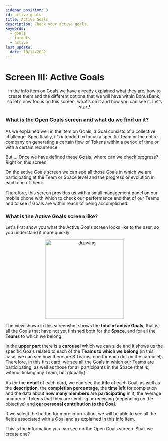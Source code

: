 ```yaml
---
sidebar_position: 3
id: active-goals
title: Active Goals
description: Check your active goals.
keywords:
  - goals
  - targets
  - active
last_update:
  date: 10/14/2022
---
```


# Screen III: Active Goals

<p align="center"> In the info item on Goals we have already explained what they are, how to create them and the different options that we will have within BonusBank; so let’s now focus on this screen, what’s on it and how you can see it. Let’s start!</p>

### What is the Open Goals screen and what do we find on it?

As we explained well in the item on Goals, a Goal consists of a collective challenge. Specifically, it’s intended to focus a specific Team or the entire company on generating a certain flow of Tokens within a period of time or with a certain recurrence.

But ... Once we have defined these Goals, where can we check progress? Right on this screen.

On the active Goals screen we can see all those Goals in which we are participating at the Team or Space level and the progress or evolution in each one of them.

Therefore, this screen provides us with a small management panel on our mobile phone with which to check our performance and that of our Teams and to see if Goals are within reach of being accomplished.

### What is the Active Goals screen like?

Let's first show you what the Active Goals screen looks like to the user, so you understand it more quickly:

<p align="center"><img src={require('./img/activegoals.png').default} alt="drawing" width="250"/></p>

The view shown in this screenshot shows the **total of active Goals**; that is, all the Goals that have not yet finished both for the **Space**, and for all the **Teams** to which we belong.

In the **upper part** there is a **carousel** which we can slide and it shows us the specific Goals related to each of the **Teams to which we belong** (in this case, we can see how there are 3 Teams, one for each dot on the carousel). Therefore, in this first card, we see all the Goals in which our Teams are participating, as well as those for all participants in the Space (that is, without linking any Team, but globally).

As for the **detail** of each card, we can see the **title** of each Goal, as well as the **description**, the **completion percentage**, the **time left** for completion and the data about **how many members** are **participating** in it, the average number of Tokens that they are sending or receiving (depending on the objective) and **our personal contribution to the Goal**.

If we select the button for more information, we will be able to see all the fields associated with a Goal and as explained in this info item.

This is the information you can see on the Open Goals screen. Shall we create one?
